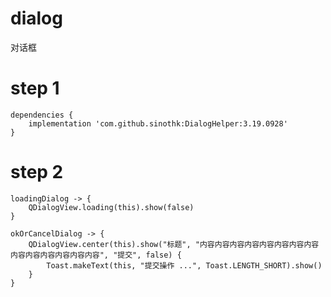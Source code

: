 # dialog
对话框

# step 1
    dependencies {
        implementation 'com.github.sinothk:DialogHelper:3.19.0928'
    }
    
# step 2
    loadingDialog -> {
        QDialogView.loading(this).show(false)
    }

    okOrCancelDialog -> {
        QDialogView.center(this).show("标题", "内容内容内容内容内容内容内容内容内容内容内容内容内容内容", "提交", false) {
            Toast.makeText(this, "提交操作 ...", Toast.LENGTH_SHORT).show()
        }
    }
